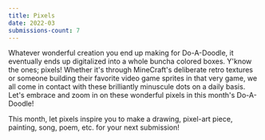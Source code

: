 ```yaml
---
title: Pixels
date: 2022-03
submissions-count: 7
---
```

Whatever wonderful creation you end up making for Do-A-Doodle, it eventually ends up digitalized into a whole buncha colored boxes. Y'know the ones; pixels! Whether it's through MineCraft's deliberate retro textures or someone building their favorite video game sprites in that very game, we all come in contact with these brilliantly minuscule dots on a daily basis. Let's embrace and zoom in on these wonderful pixels in this month's Do-A-Doodle!

This month, let pixels inspire you to make a drawing, pixel-art piece, painting, song, poem, etc. for your next submission!
